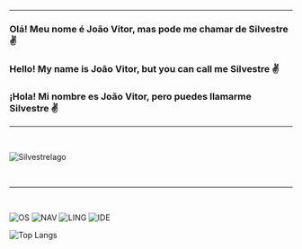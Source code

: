 <hr>

### Olá! Meu nome é João Vitor, mas pode me chamar de Silvestre ✌️
### Hello! My name is João Vitor, but you can call me Silvestre ✌️
### ¡Hola! Mi nombre es João Vitor, pero puedes llamarme Silvestre ✌️

<hr>
<br>

![Silvestrelago](https://github-readme-stats.vercel.app/api?username=SilvestreLago&show_icons=true&theme=synthwave)

<br>
<hr>
<br>

![OS](https://img.shields.io/badge/Linux-FCC624?style=for-the-badge&logo=linux&logoColor=black)
![NAV](https://img.shields.io/badge/Brave-FF1B2D?style=for-the-badge&logo=Brave&logoColor=white)
![LING](https://img.shields.io/badge/Python-3776AB?style=for-the-badge&logo=python&logoColor=white)
![IDE](https://img.shields.io/badge/Visual_Studio_Code-0078D4?style=for-the-badge&logo=visual%20studio%20code&logoColor=white)

![Top Langs](https://github-readme-stats.vercel.app/api/top-langs/?username=silvestrelago&hide_progress=true&theme=synthwave)

